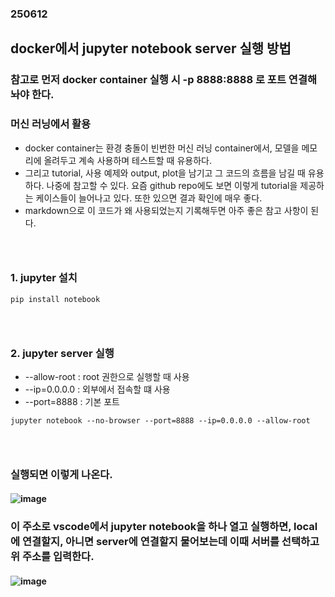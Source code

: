 ### 250612
## docker에서 jupyter notebook server 실행 방법
### 참고로 먼저 docker container 실행 시 -p 8888:8888 로 포트 연결해놔야 한다.
### 머신 러닝에서 활용
- docker container는 환경 충돌이 빈번한 머신 러닝 container에서, 모델을 메모리에 올려두고 계속 사용하며 테스트할 때 유용하다.
- 그리고 tutorial, 사용 예제와 output, plot을 남기고 그 코드의 흐름을 남길 때 유용하다. 나중에 참고할 수 있다. 요즘 github repo에도 보면 이렇게 tutorial을 제공하는 케이스들이 늘어나고 있다. 또한 있으면 결과 확인에 매우 좋다.
- markdown으로 이 코드가 왜 사용되었는지 기록해두면 아주 좋은 참고 사항이 된다.
### <br/>

### 1. jupyter 설치
```
pip install notebook
```
### <br/>

### 2. jupyter server 실행
- --allow-root : root 권한으로 실행할 때 사용
- --ip=0.0.0.0 : 외부에서 접속할 떄 사용
- --port=8888 : 기본 포트
```
jupyter notebook --no-browser --port=8888 --ip=0.0.0.0 --allow-root
```
### <br/>

### 실행되면 이렇게 나온다.
#### ![image](https://github.com/user-attachments/assets/1aace34f-31ab-447a-8e65-2ff3fc53bf2b)
### 이 주소로 vscode에서 jupyter notebook을 하나 열고 실행하면, local에 연결할지, 아니면 server에 연결할지 물어보는데 이때 서버를 선택하고 위 주소를 입력한다.
#### ![image](https://github.com/user-attachments/assets/5b73ffd1-0224-498a-a1a1-70a2ecfc1ae2)
### <br/>
